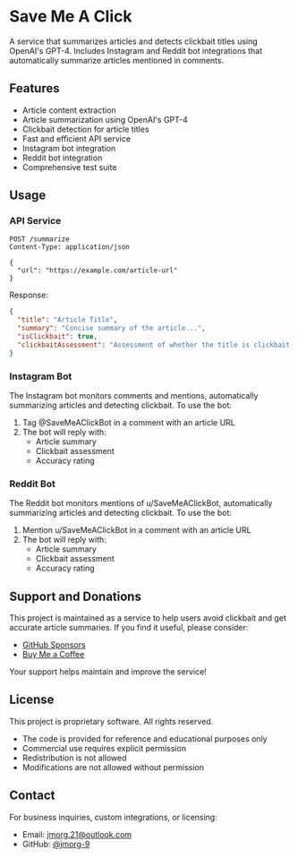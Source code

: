 # Save Me A Click

A service that summarizes articles and detects clickbait titles using OpenAI's GPT-4. Includes Instagram and Reddit bot integrations that automatically summarize articles mentioned in comments.

## Features

- Article content extraction
- Article summarization using OpenAI's GPT-4
- Clickbait detection for article titles
- Fast and efficient API service
- Instagram bot integration
- Reddit bot integration
- Comprehensive test suite

## Usage

### API Service

```http
POST /summarize
Content-Type: application/json

{
  "url": "https://example.com/article-url"
}
```

Response:
```json
{
  "title": "Article Title",
  "summary": "Concise summary of the article...",
  "isClickbait": true,
  "clickbaitAssessment": "Assessment of whether the title is clickbait..."
}
```

### Instagram Bot

The Instagram bot monitors comments and mentions, automatically summarizing articles and detecting clickbait. To use the bot:

1. Tag @SaveMeAClickBot in a comment with an article URL
2. The bot will reply with:
   - Article summary
   - Clickbait assessment
   - Accuracy rating

### Reddit Bot

The Reddit bot monitors mentions of u/SaveMeAClickBot, automatically summarizing articles and detecting clickbait. To use the bot:

1. Mention u/SaveMeAClickBot in a comment with an article URL
2. The bot will reply with:
   - Article summary
   - Clickbait assessment
   - Accuracy rating

## Support and Donations

This project is maintained as a service to help users avoid clickbait and get accurate article summaries. If you find it useful, please consider:

- [GitHub Sponsors](https://github.com/sponsors/jmorg-9)
- [Buy Me a Coffee](https://www.buymeacoffee.com/yourusername)

Your support helps maintain and improve the service!

## License

This project is proprietary software. All rights reserved.

- The code is provided for reference and educational purposes only
- Commercial use requires explicit permission
- Redistribution is not allowed
- Modifications are not allowed without permission

## Contact

For business inquiries, custom integrations, or licensing:
- Email: jmorg.21@outlook.com
- GitHub: [@jmorg-9](https://github.com/jmorg-9)
